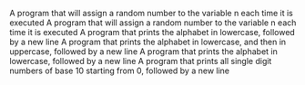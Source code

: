 A program that will assign a random number to the variable n each time it is executed
A program that will assign a random number to the variable n each time it is executed
A program that prints the alphabet in lowercase, followed by a new line
A program that prints the alphabet in lowercase, and then in uppercase, followed by a new line
A program that prints the alphabet in lowercase, followed by a new line
A program that prints all single digit numbers of base 10 starting from 0, followed by a new line
